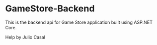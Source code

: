 # GameStore-Backend
This is the backend api for Game Store application built using ASP.NET Core.

Help by Julio Casal
